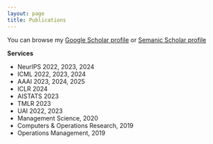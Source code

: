 ```yaml
---
layout: page
title: Publications
---
```


You can browse my <a href="https://scholar.google.com/citations?user=70kjp5AAAAAJ&hl=en" target="_blank">Google Scholar profile</a> 
or <a href="https://www.semanticscholar.org/author/27585106" target="_blank">Semanic Scholar profile</a>
<br />

**Services**
- NeurIPS 2022, 2023, 2024
- ICML 2022, 2023, 2024
- AAAI 2023, 2024, 2025
- ICLR 2024
- AISTATS 2023
- TMLR 2023
- UAI 2022, 2023  
- Management Science, 2020
- Computers & Operations Research, 2019
- Operations Management, 2019


